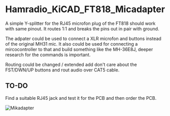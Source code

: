 # Hamradio_KiCAD_FT818_Micadapter

A simple Y-splitter for the RJ45 microfon plug of the FT818 should work with same pinout.
It routes 1:1 and breaks the pins out in pair with ground. 

The adpater could be used to connect a XLR microfon and buttons instead of the original MH31 mic. It also could be used for connecting a mircocontroller to that and build 
something like the MH-36E8J, deeper research for the commands is important.

Routing could be changed / extended add don't care about the FST/DWN/UP buttons and rout audio over CAT5 cable.


## TO-DO
Find a suitable RJ45 jack and test it for the PCB and then order the PCB. 

![Mikadapter](https://user-images.githubusercontent.com/37123612/114160309-1335cf80-9927-11eb-8b9e-586899c982e7.png)
